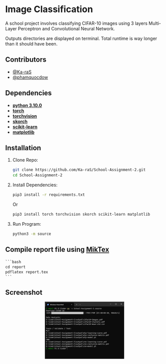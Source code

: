 # Image Classification
A school project involves classifying CIFAR-10 images using 3 layers Multi-Layer Perceptron and Convolutional Neural Network.

Outputs directories are displayed on terminal. Total runtime is way longer than it should have been.

## Contributors
- [@Ka-raS](https://github.com/Ka-raS)
- [@phamquocdow](https://github.com/phamquocdow)

## Dependencies
- [**python 3.10.0**](https://www.python.org/downloads/release/python-3100/)
- [**torch**](https://pypi.org/project/scikit-learn/)
- [**torchvision**](https://pypi.org/project/scikit-learn/)
- [**skorch**](https://pypi.org/project/skorch/)
- [**scikit-learn**](https://pypi.org/project/scikit-learn/)
- [**matplotlib**](https://pypi.org/project/matplotlib/)

## Installation
1. Clone Repo:
    ```bash
    git clone https://github.com/Ka-raS/School-Assignment-2.git
    cd School-Assignment-2
    ```

2. Install Dependencies:
    ```bash
    pip3 install -r requirements.txt
    ```

    Or
    ```bash
    pip3 install torch torchvision skorch scikit-learn matplotlib
    ```

3. Run Program:
    ```bash
    python3 -m source
    ```

## Compile report file using [MikTex](https://miktex.org/download)
    ```bash
    cd report
    pdflatex report.tex
    ```

## Screenshot
<div align="center">
  <img src="output/screenshot.png" style="width: 50%;"/>
</div>